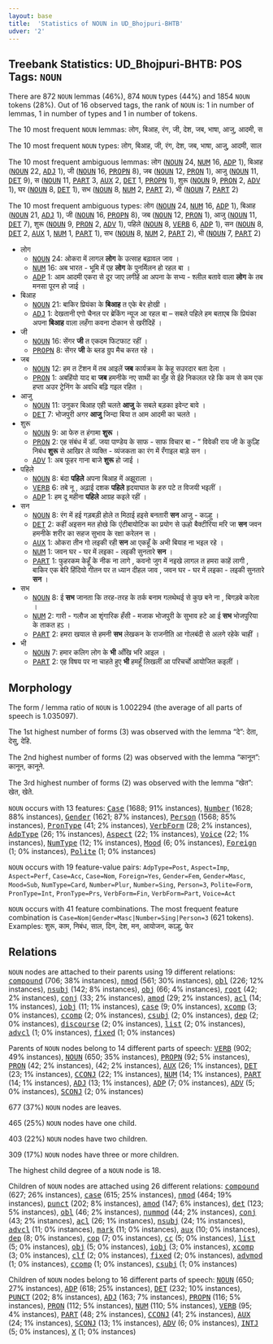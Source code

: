 ```yaml
---
layout: base
title:  'Statistics of NOUN in UD_Bhojpuri-BHTB'
udver: '2'
---
```


## Treebank Statistics: UD_Bhojpuri-BHTB: POS Tags: `NOUN`

There are 872 `NOUN` lemmas (46%), 874 `NOUN` types (44%) and 1854 `NOUN` tokens (28%).
Out of 16 observed tags, the rank of `NOUN` is: 1 in number of lemmas, 1 in number of types and 1 in number of tokens.

The 10 most frequent `NOUN` lemmas: लोग, बिआह, रंग, जी, देश, जब, भाषा, आजु, आदमी, स

The 10 most frequent `NOUN` types:  लोग, बिआह, जी, रंग, देश, जब, भाषा, आजु, आदमी, साल

The 10 most frequent ambiguous lemmas: लोग (<tt><a href="bho_bhtb-pos-NOUN.html">NOUN</a></tt> 24, <tt><a href="bho_bhtb-pos-NUM.html">NUM</a></tt> 16, <tt><a href="bho_bhtb-pos-ADP.html">ADP</a></tt> 1), बिआह (<tt><a href="bho_bhtb-pos-NOUN.html">NOUN</a></tt> 22, <tt><a href="bho_bhtb-pos-ADJ.html">ADJ</a></tt> 1), जी (<tt><a href="bho_bhtb-pos-NOUN.html">NOUN</a></tt> 16, <tt><a href="bho_bhtb-pos-PROPN.html">PROPN</a></tt> 8), जब (<tt><a href="bho_bhtb-pos-NOUN.html">NOUN</a></tt> 12, <tt><a href="bho_bhtb-pos-PRON.html">PRON</a></tt> 1), आजु (<tt><a href="bho_bhtb-pos-NOUN.html">NOUN</a></tt> 11, <tt><a href="bho_bhtb-pos-DET.html">DET</a></tt> 9), स (<tt><a href="bho_bhtb-pos-NOUN.html">NOUN</a></tt> 11, <tt><a href="bho_bhtb-pos-PART.html">PART</a></tt> 3, <tt><a href="bho_bhtb-pos-AUX.html">AUX</a></tt> 2, <tt><a href="bho_bhtb-pos-DET.html">DET</a></tt> 1, <tt><a href="bho_bhtb-pos-PROPN.html">PROPN</a></tt> 1), शुरू (<tt><a href="bho_bhtb-pos-NOUN.html">NOUN</a></tt> 9, <tt><a href="bho_bhtb-pos-PRON.html">PRON</a></tt> 2, <tt><a href="bho_bhtb-pos-ADV.html">ADV</a></tt> 1), घर (<tt><a href="bho_bhtb-pos-NOUN.html">NOUN</a></tt> 8, <tt><a href="bho_bhtb-pos-DET.html">DET</a></tt> 1), सभ (<tt><a href="bho_bhtb-pos-NOUN.html">NOUN</a></tt> 8, <tt><a href="bho_bhtb-pos-NUM.html">NUM</a></tt> 2, <tt><a href="bho_bhtb-pos-PART.html">PART</a></tt> 2), भी (<tt><a href="bho_bhtb-pos-NOUN.html">NOUN</a></tt> 7, <tt><a href="bho_bhtb-pos-PART.html">PART</a></tt> 2)

The 10 most frequent ambiguous types:  लोग (<tt><a href="bho_bhtb-pos-NOUN.html">NOUN</a></tt> 24, <tt><a href="bho_bhtb-pos-NUM.html">NUM</a></tt> 16, <tt><a href="bho_bhtb-pos-ADP.html">ADP</a></tt> 1), बिआह (<tt><a href="bho_bhtb-pos-NOUN.html">NOUN</a></tt> 21, <tt><a href="bho_bhtb-pos-ADJ.html">ADJ</a></tt> 1), जी (<tt><a href="bho_bhtb-pos-NOUN.html">NOUN</a></tt> 16, <tt><a href="bho_bhtb-pos-PROPN.html">PROPN</a></tt> 8), जब (<tt><a href="bho_bhtb-pos-NOUN.html">NOUN</a></tt> 12, <tt><a href="bho_bhtb-pos-PRON.html">PRON</a></tt> 1), आजु (<tt><a href="bho_bhtb-pos-NOUN.html">NOUN</a></tt> 11, <tt><a href="bho_bhtb-pos-DET.html">DET</a></tt> 7), शुरू (<tt><a href="bho_bhtb-pos-NOUN.html">NOUN</a></tt> 9, <tt><a href="bho_bhtb-pos-PRON.html">PRON</a></tt> 2, <tt><a href="bho_bhtb-pos-ADV.html">ADV</a></tt> 1), पहिले (<tt><a href="bho_bhtb-pos-NOUN.html">NOUN</a></tt> 8, <tt><a href="bho_bhtb-pos-VERB.html">VERB</a></tt> 6, <tt><a href="bho_bhtb-pos-ADP.html">ADP</a></tt> 1), सन (<tt><a href="bho_bhtb-pos-NOUN.html">NOUN</a></tt> 8, <tt><a href="bho_bhtb-pos-DET.html">DET</a></tt> 2, <tt><a href="bho_bhtb-pos-AUX.html">AUX</a></tt> 1, <tt><a href="bho_bhtb-pos-NUM.html">NUM</a></tt> 1, <tt><a href="bho_bhtb-pos-PART.html">PART</a></tt> 1), सभ (<tt><a href="bho_bhtb-pos-NOUN.html">NOUN</a></tt> 8, <tt><a href="bho_bhtb-pos-NUM.html">NUM</a></tt> 2, <tt><a href="bho_bhtb-pos-PART.html">PART</a></tt> 2), भी (<tt><a href="bho_bhtb-pos-NOUN.html">NOUN</a></tt> 7, <tt><a href="bho_bhtb-pos-PART.html">PART</a></tt> 2)


* लोग
  * <tt><a href="bho_bhtb-pos-NOUN.html">NOUN</a></tt> 24: ओकरा में लागल <b>लोग</b> के उत्साह बढ़ावल जाव ।
  * <tt><a href="bho_bhtb-pos-NUM.html">NUM</a></tt> 16: अब भारत - भूमि में एह <b>लोग</b> के पुनर्मिलन हो रहल बा ।
  * <tt><a href="bho_bhtb-pos-ADP.html">ADP</a></tt> 1: आम आदमी एकरा से दूर जाए लगीहें आ अपना के सभ्य - श्लील बतावे वाला <b>लोग</b> के तब मनसा पूरन हो जाई ।
* बिआह
  * <tt><a href="bho_bhtb-pos-NOUN.html">NOUN</a></tt> 21: बाकिर प्रियंका के <b>बिआह</b> त एके बेर होखी ।
  * <tt><a href="bho_bhtb-pos-ADJ.html">ADJ</a></tt> 1: देखतानी एगो चैनल पर ब्रेकिंग न्यूज आ रहल बा – सबले पहिले हम बताएब कि प्रियंका अपना <b>बिआह</b> वाला लहँगा कवना दोकान से खरीदिहें ।
* जी
  * <tt><a href="bho_bhtb-pos-NOUN.html">NOUN</a></tt> 16: सेंगर <b>जी</b> त एकदम फिटफाट रहीं ।
  * <tt><a href="bho_bhtb-pos-PROPN.html">PROPN</a></tt> 8: सेंगर <b>जी</b> के ब्लड ग्रुप मैच करत रहे ।
* जब
  * <tt><a href="bho_bhtb-pos-NOUN.html">NOUN</a></tt> 12: हम त टेंशन में तब आइलें <b>जब</b> कार्यक्रम के केहू सउरदार बता देला ।
  * <tt><a href="bho_bhtb-pos-PRON.html">PRON</a></tt> 1: अबहिंयो याद बा <b>जब</b> हमनीके नए साथी का मुँह से ईहे निकलल रहे कि कम से कम एक हप्ता अउर ट्रेनिंग के अवधि बढ़ि गइल रहित ।
* आजु
  * <tt><a href="bho_bhtb-pos-NOUN.html">NOUN</a></tt> 11: उनुकर बिआह एही चलते <b>आजु</b> के सबले बड़का इवेन्ट बावे ।
  * <tt><a href="bho_bhtb-pos-DET.html">DET</a></tt> 7: भोजपुरी अगर <b>आजु</b> जिन्दा बिया त आम आदमी का चलते ।
* शुरू
  * <tt><a href="bho_bhtb-pos-NOUN.html">NOUN</a></tt> 9: आ फेरु त हंगामा <b>शुरू</b> ।
  * <tt><a href="bho_bhtb-pos-PRON.html">PRON</a></tt> 2: एह संबंध में डॉ. जया पाण्डेय के साफ - साफ विचार बा - ” विवेकी राय जी के कुल्हि निबंध <b>शुरू</b> से आखिर ले व्यक्ति - व्यंजकता का रंग में रँगाइल बाड़े सन ।
  * <tt><a href="bho_bhtb-pos-ADV.html">ADV</a></tt> 1: अब फूहर गाना बाजे <b>शुरू</b> हो जाई ।
* पहिले
  * <tt><a href="bho_bhtb-pos-NOUN.html">NOUN</a></tt> 8: बंदा <b>पहिले</b> अपना बिआह में अझूराला ।
  * <tt><a href="bho_bhtb-pos-VERB.html">VERB</a></tt> 6: तबे नू , अढ़ाई दशक <b>पहिले</b> हृदयाघात के हरु पटे त विजयी भइलीं ।
  * <tt><a href="bho_bhtb-pos-ADP.html">ADP</a></tt> 1: हम दू महीना <b>पहिले</b> आग्रह कइले रहीं ।
* सन
  * <tt><a href="bho_bhtb-pos-NOUN.html">NOUN</a></tt> 8: रंग में हई गड़बड़ी होले त मिठाई हइसे बनतारी <b>सन</b> आजु - काल्हु ।
  * <tt><a href="bho_bhtb-pos-DET.html">DET</a></tt> 2: कहीं अइसन मत होखे कि एंटीबायोटिक का प्रयोग से ऊहो बैक्टीरिया मरि जा <b>सन</b> जवन हमनीके शरीर का सहज सुभाव के रक्षा करेलन स ।
  * <tt><a href="bho_bhtb-pos-AUX.html">AUX</a></tt> 1: ओकरा तीन गो लइकी रही <b>सन</b> आ एकहूँ के अभी बियाह ना भइल रहे ।
  * <tt><a href="bho_bhtb-pos-NUM.html">NUM</a></tt> 1: जवन घर - घर में लइका - लइकी सुनतारे <b>सन</b> ।
  * <tt><a href="bho_bhtb-pos-PART.html">PART</a></tt> 1: फुहरकम केहूँ के नीक ना लागे , कवनो जुग में नइखे लागल त हमरा काहें लागी , बाकिर एक बेरि हिंदियो गीतन पर त ध्यान दीहल जाव , जवन घर - घर में लइका - लइकी सुनतारे <b>सन</b> ।
* सभ
  * <tt><a href="bho_bhtb-pos-NOUN.html">NOUN</a></tt> 8: ई <b>सभ</b> जानता कि तरह-तरह के तर्क बनाम गलथेथई से कुछ बने ना , बिगड़बे करेला ।
  * <tt><a href="bho_bhtb-pos-NUM.html">NUM</a></tt> 2: गारी - गलौज आ शृंगारिक हँसी - मजाक भोजपुरी के सुभाव हटे आ ई <b>सभ</b> भोजपुरिया के ताकत हऽ ।
  * <tt><a href="bho_bhtb-pos-PART.html">PART</a></tt> 2: हमरा खयाल से हमनी <b>सभ</b> लेखकन के राजनीति आ गोलबंदी से अलगे रहेके चाहीं ।
* भी
  * <tt><a href="bho_bhtb-pos-NOUN.html">NOUN</a></tt> 7: हमार कलिग लोग के <b>भी</b> आँखि भरि आइल ।
  * <tt><a href="bho_bhtb-pos-PART.html">PART</a></tt> 2: एह विषय पर ना चाहते हुए <b>भी</b> हमहूँ लिखलीं आ परिचर्चो आयोजित कइलीं ।

## Morphology

The form / lemma ratio of `NOUN` is 1.002294 (the average of all parts of speech is 1.035097).

The 1st highest number of forms (3) was observed with the lemma “दे”: देता, देसु, देहि.

The 2nd highest number of forms (2) was observed with the lemma “कानून”: कानून, कानूने.

The 3rd highest number of forms (2) was observed with the lemma “खेत”: खेत, खेते.

`NOUN` occurs with 13 features: <tt><a href="bho_bhtb-feat-Case.html">Case</a></tt> (1688; 91% instances), <tt><a href="bho_bhtb-feat-Number.html">Number</a></tt> (1628; 88% instances), <tt><a href="bho_bhtb-feat-Gender.html">Gender</a></tt> (1621; 87% instances), <tt><a href="bho_bhtb-feat-Person.html">Person</a></tt> (1568; 85% instances), <tt><a href="bho_bhtb-feat-PronType.html">PronType</a></tt> (41; 2% instances), <tt><a href="bho_bhtb-feat-VerbForm.html">VerbForm</a></tt> (28; 2% instances), <tt><a href="bho_bhtb-feat-AdpType.html">AdpType</a></tt> (26; 1% instances), <tt><a href="bho_bhtb-feat-Aspect.html">Aspect</a></tt> (22; 1% instances), <tt><a href="bho_bhtb-feat-Voice.html">Voice</a></tt> (22; 1% instances), <tt><a href="bho_bhtb-feat-NumType.html">NumType</a></tt> (12; 1% instances), <tt><a href="bho_bhtb-feat-Mood.html">Mood</a></tt> (6; 0% instances), <tt><a href="bho_bhtb-feat-Foreign.html">Foreign</a></tt> (1; 0% instances), <tt><a href="bho_bhtb-feat-Polite.html">Polite</a></tt> (1; 0% instances)

`NOUN` occurs with 19 feature-value pairs: `AdpType=Post`, `Aspect=Imp`, `Aspect=Perf`, `Case=Acc`, `Case=Nom`, `Foreign=Yes`, `Gender=Fem`, `Gender=Masc`, `Mood=Sub`, `NumType=Card`, `Number=Plur`, `Number=Sing`, `Person=3`, `Polite=Form`, `PronType=Int`, `PronType=Prs`, `VerbForm=Fin`, `VerbForm=Part`, `Voice=Act`

`NOUN` occurs with 41 feature combinations.
The most frequent feature combination is `Case=Nom|Gender=Masc|Number=Sing|Person=3` (621 tokens).
Examples: शुरू, काम, निबंध, साल, दिन, देश, मन, आयोजन, काल्हु, फेर


## Relations

`NOUN` nodes are attached to their parents using 19 different relations: <tt><a href="bho_bhtb-dep-compound.html">compound</a></tt> (706; 38% instances), <tt><a href="bho_bhtb-dep-nmod.html">nmod</a></tt> (561; 30% instances), <tt><a href="bho_bhtb-dep-obl.html">obl</a></tt> (226; 12% instances), <tt><a href="bho_bhtb-dep-nsubj.html">nsubj</a></tt> (142; 8% instances), <tt><a href="bho_bhtb-dep-obj.html">obj</a></tt> (66; 4% instances), <tt><a href="bho_bhtb-dep-root.html">root</a></tt> (42; 2% instances), <tt><a href="bho_bhtb-dep-conj.html">conj</a></tt> (33; 2% instances), <tt><a href="bho_bhtb-dep-amod.html">amod</a></tt> (29; 2% instances), <tt><a href="bho_bhtb-dep-acl.html">acl</a></tt> (14; 1% instances), <tt><a href="bho_bhtb-dep-iobj.html">iobj</a></tt> (11; 1% instances), <tt><a href="bho_bhtb-dep-case.html">case</a></tt> (9; 0% instances), <tt><a href="bho_bhtb-dep-xcomp.html">xcomp</a></tt> (3; 0% instances), <tt><a href="bho_bhtb-dep-ccomp.html">ccomp</a></tt> (2; 0% instances), <tt><a href="bho_bhtb-dep-csubj.html">csubj</a></tt> (2; 0% instances), <tt><a href="bho_bhtb-dep-dep.html">dep</a></tt> (2; 0% instances), <tt><a href="bho_bhtb-dep-discourse.html">discourse</a></tt> (2; 0% instances), <tt><a href="bho_bhtb-dep-list.html">list</a></tt> (2; 0% instances), <tt><a href="bho_bhtb-dep-advcl.html">advcl</a></tt> (1; 0% instances), <tt><a href="bho_bhtb-dep-fixed.html">fixed</a></tt> (1; 0% instances)

Parents of `NOUN` nodes belong to 14 different parts of speech: <tt><a href="bho_bhtb-pos-VERB.html">VERB</a></tt> (902; 49% instances), <tt><a href="bho_bhtb-pos-NOUN.html">NOUN</a></tt> (650; 35% instances), <tt><a href="bho_bhtb-pos-PROPN.html">PROPN</a></tt> (92; 5% instances), <tt><a href="bho_bhtb-pos-PRON.html">PRON</a></tt> (42; 2% instances),  (42; 2% instances), <tt><a href="bho_bhtb-pos-AUX.html">AUX</a></tt> (26; 1% instances), <tt><a href="bho_bhtb-pos-DET.html">DET</a></tt> (23; 1% instances), <tt><a href="bho_bhtb-pos-CCONJ.html">CCONJ</a></tt> (22; 1% instances), <tt><a href="bho_bhtb-pos-NUM.html">NUM</a></tt> (14; 1% instances), <tt><a href="bho_bhtb-pos-PART.html">PART</a></tt> (14; 1% instances), <tt><a href="bho_bhtb-pos-ADJ.html">ADJ</a></tt> (13; 1% instances), <tt><a href="bho_bhtb-pos-ADP.html">ADP</a></tt> (7; 0% instances), <tt><a href="bho_bhtb-pos-ADV.html">ADV</a></tt> (5; 0% instances), <tt><a href="bho_bhtb-pos-SCONJ.html">SCONJ</a></tt> (2; 0% instances)

677 (37%) `NOUN` nodes are leaves.

465 (25%) `NOUN` nodes have one child.

403 (22%) `NOUN` nodes have two children.

309 (17%) `NOUN` nodes have three or more children.

The highest child degree of a `NOUN` node is 18.

Children of `NOUN` nodes are attached using 26 different relations: <tt><a href="bho_bhtb-dep-compound.html">compound</a></tt> (627; 26% instances), <tt><a href="bho_bhtb-dep-case.html">case</a></tt> (615; 25% instances), <tt><a href="bho_bhtb-dep-nmod.html">nmod</a></tt> (464; 19% instances), <tt><a href="bho_bhtb-dep-punct.html">punct</a></tt> (202; 8% instances), <tt><a href="bho_bhtb-dep-amod.html">amod</a></tt> (147; 6% instances), <tt><a href="bho_bhtb-dep-det.html">det</a></tt> (123; 5% instances), <tt><a href="bho_bhtb-dep-obl.html">obl</a></tt> (46; 2% instances), <tt><a href="bho_bhtb-dep-nummod.html">nummod</a></tt> (44; 2% instances), <tt><a href="bho_bhtb-dep-conj.html">conj</a></tt> (43; 2% instances), <tt><a href="bho_bhtb-dep-acl.html">acl</a></tt> (26; 1% instances), <tt><a href="bho_bhtb-dep-nsubj.html">nsubj</a></tt> (24; 1% instances), <tt><a href="bho_bhtb-dep-advcl.html">advcl</a></tt> (11; 0% instances), <tt><a href="bho_bhtb-dep-mark.html">mark</a></tt> (11; 0% instances), <tt><a href="bho_bhtb-dep-aux.html">aux</a></tt> (10; 0% instances), <tt><a href="bho_bhtb-dep-dep.html">dep</a></tt> (8; 0% instances), <tt><a href="bho_bhtb-dep-cop.html">cop</a></tt> (7; 0% instances), <tt><a href="bho_bhtb-dep-cc.html">cc</a></tt> (5; 0% instances), <tt><a href="bho_bhtb-dep-list.html">list</a></tt> (5; 0% instances), <tt><a href="bho_bhtb-dep-obj.html">obj</a></tt> (5; 0% instances), <tt><a href="bho_bhtb-dep-iobj.html">iobj</a></tt> (3; 0% instances), <tt><a href="bho_bhtb-dep-xcomp.html">xcomp</a></tt> (3; 0% instances), <tt><a href="bho_bhtb-dep-clf.html">clf</a></tt> (2; 0% instances), <tt><a href="bho_bhtb-dep-fixed.html">fixed</a></tt> (2; 0% instances), <tt><a href="bho_bhtb-dep-advmod.html">advmod</a></tt> (1; 0% instances), <tt><a href="bho_bhtb-dep-ccomp.html">ccomp</a></tt> (1; 0% instances), <tt><a href="bho_bhtb-dep-csubj.html">csubj</a></tt> (1; 0% instances)

Children of `NOUN` nodes belong to 16 different parts of speech: <tt><a href="bho_bhtb-pos-NOUN.html">NOUN</a></tt> (650; 27% instances), <tt><a href="bho_bhtb-pos-ADP.html">ADP</a></tt> (618; 25% instances), <tt><a href="bho_bhtb-pos-DET.html">DET</a></tt> (232; 10% instances), <tt><a href="bho_bhtb-pos-PUNCT.html">PUNCT</a></tt> (202; 8% instances), <tt><a href="bho_bhtb-pos-ADJ.html">ADJ</a></tt> (163; 7% instances), <tt><a href="bho_bhtb-pos-PROPN.html">PROPN</a></tt> (116; 5% instances), <tt><a href="bho_bhtb-pos-PRON.html">PRON</a></tt> (112; 5% instances), <tt><a href="bho_bhtb-pos-NUM.html">NUM</a></tt> (110; 5% instances), <tt><a href="bho_bhtb-pos-VERB.html">VERB</a></tt> (95; 4% instances), <tt><a href="bho_bhtb-pos-PART.html">PART</a></tt> (48; 2% instances), <tt><a href="bho_bhtb-pos-CCONJ.html">CCONJ</a></tt> (41; 2% instances), <tt><a href="bho_bhtb-pos-AUX.html">AUX</a></tt> (24; 1% instances), <tt><a href="bho_bhtb-pos-SCONJ.html">SCONJ</a></tt> (13; 1% instances), <tt><a href="bho_bhtb-pos-ADV.html">ADV</a></tt> (6; 0% instances), <tt><a href="bho_bhtb-pos-INTJ.html">INTJ</a></tt> (5; 0% instances), <tt><a href="bho_bhtb-pos-X.html">X</a></tt> (1; 0% instances)

